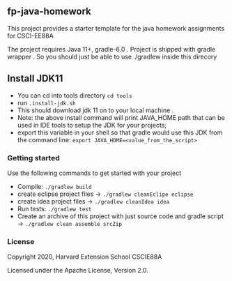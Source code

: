 ## fp-java-homework
This project provides a starter template for the java homework assignments for CSCI-EE88A


The project requires Java 11+, gradle-6.0 . Project is shipped with gradle wrapper . So you should just be able to use ./gradlew
inside this direcory

## Install JDK11
 - You can cd into tools directory `cd tools` 
 - run `.install-jdk.sh`
 - This should download jdk 11 on to your local machine .
 - Note: the above install command will print JAVA_HOME path that can be used in IDE tools to setup the JDK for your projects;
 - export this variable in your shell so that gradle would use this JDK from the command line:
 `export JAVA_HOME=<value_from_the_script>`


### Getting started
 Use the following commands to get started with your project

 - Compile: `./gradlew build`
 - create eclipse project files -> `./gradlew cleanEclipe eclipse`
 - create idea project files -> `./gradlew cleanIdea idea`
 - Run tests: `./gradlew test`
 - Create an archive of this project with just source code and gradle script  -> `./gradlew clean assemble srcZip`

### License
Copyright 2020, Harvard Extension School CSCIE88A

Licensed under the Apache License, Version 2.0.
